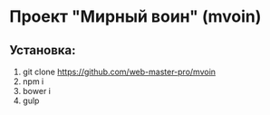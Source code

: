 # Проект "Мирный воин" (mvoin)

## Установка:
1. git clone https://github.com/web-master-pro/mvoin
2. npm i
3. bower i
4. gulp
